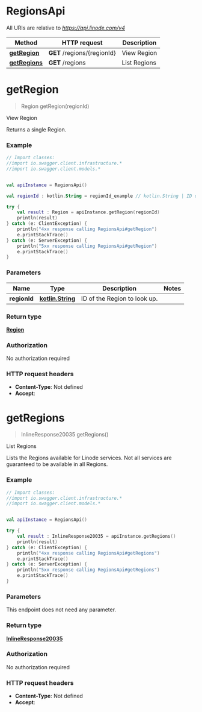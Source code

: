 # RegionsApi

All URIs are relative to *https://api.linode.com/v4*

Method | HTTP request | Description
------------- | ------------- | -------------
[**getRegion**](RegionsApi.md#getRegion) | **GET** /regions/{regionId} | View Region
[**getRegions**](RegionsApi.md#getRegions) | **GET** /regions | List Regions




<a name="getRegion"></a>
# **getRegion**
> Region getRegion(regionId)

View Region

Returns a single Region. 

### Example
```kotlin
// Import classes:
//import io.swagger.client.infrastructure.*
//import io.swagger.client.models.*


val apiInstance = RegionsApi()

val regionId : kotlin.String = regionId_example // kotlin.String | ID of the Region to look up.

try {
    val result : Region = apiInstance.getRegion(regionId)
    println(result)
} catch (e: ClientException) {
    println("4xx response calling RegionsApi#getRegion")
    e.printStackTrace()
} catch (e: ServerException) {
    println("5xx response calling RegionsApi#getRegion")
    e.printStackTrace()
}
```

### Parameters

Name | Type | Description  | Notes
------------- | ------------- | ------------- | -------------
 **regionId** | [**kotlin.String**](.md)| ID of the Region to look up. |


### Return type

[**Region**](Region.md)

### Authorization

No authorization required

### HTTP request headers

 - **Content-Type**: Not defined
 - **Accept**: 


<a name="getRegions"></a>
# **getRegions**
> InlineResponse20035 getRegions()

List Regions

Lists the Regions available for Linode services. Not all services are guaranteed to be available in all Regions. 

### Example
```kotlin
// Import classes:
//import io.swagger.client.infrastructure.*
//import io.swagger.client.models.*


val apiInstance = RegionsApi()

try {
    val result : InlineResponse20035 = apiInstance.getRegions()
    println(result)
} catch (e: ClientException) {
    println("4xx response calling RegionsApi#getRegions")
    e.printStackTrace()
} catch (e: ServerException) {
    println("5xx response calling RegionsApi#getRegions")
    e.printStackTrace()
}
```

### Parameters
This endpoint does not need any parameter.


### Return type

[**InlineResponse20035**](InlineResponse20035.md)

### Authorization

No authorization required

### HTTP request headers

 - **Content-Type**: Not defined
 - **Accept**: 



